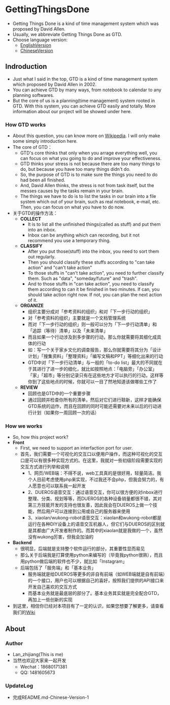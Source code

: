 # GettingThingsDone
- Getting Things Done is a kind of time management system which was proposed by David Allen.
- Usually, we abbreviate Getting Things Done as GTD.
- Choose language version: 
  - [EnglishVersion](./README_en.md)
  - [ChineseVersion](./README.md)

## Indroduction
- Just what I said in the top, GTD is a kind of time management system which proposed by David Allen in 2002.
- You can achieve GTD by many ways, from notebook to calendar to any planning softwares.
- But the core of us is a planning(time management) system rooted in GTD. With this system, you can achieve GTD easily and totally. More information about our project will be showed under here.

### How GTD works
- About this question, you can know more on [Wikipedia](https://en.wikipedia.org/wiki/Getting_Things_Done). I will only make some simply introduction here.
- The core of GTD：
  - GTD's core thinks that only when you arrage everything well, you can focus on what you going to do and improve your effectiveness.
  - GTD thinks your stress is not because there are too many things to do, but because you have too many things didn't do.
  - So, the purpose of GTD is to make sure the things you need to do had been all finished.
  - And, David Allen thinks, the stress is not from task itself, but the messes causes by the tasks remain in your brain.
  - The things we have to do is to list the tasks in our brain into a file system which out of your brain, such as real notebook, e-mail, etc. Then, you can focus on what you have to do now. 
- 关于GTD的操作方法：
  - **COLLECT**
    - It is to list all the unfinished things(called as stuff) and put them into an inbox.
    - Inbox can be anything which can recording, but it not recommend you use a temporary thing.
  - **CLASSIFY**
    - After you put those(stuff) into the inbox, you need to sort them out regularly.
    - Then you should classify these stuffs according to "can take action" and "can't take action"
    - To those stuffs in "can't take action", you need to further classify them. Such as "data", "someday/future" and "trash".
    - And to those stuffs in "can take action", you need to classify them according to can it be finished in two minutes. If can, you should take action right now. If not, you can plan the next action of it.
  - **ORGANIZE**
    - 组织主要分成对「参考资料的组织」和对「下一步行动的组织」
    - 对「参考资料的组织」主要就是一个文档管理系统
    - 而对「下一步行动的组织」则一般可以分为「下一步行动清单」和「追踪（等待）清单」以及「未来清单」
    - 而且如果一个行动涉及到多步骤的行动，那么你就需要将其细化成具体的行动
    - 如：写一个关于家乡文化的调查报告，那么你就需要将其分为「设计计划」「搜集资料」「整理资料」「编写文稿和PPT」等细化出来的行动
    - GTD中对「下一步行动清单」与一般的「to-do list」最大的不同就在于其进行了进一步的细化，就比如按照地点：「电脑旁」「办公室」「家」「超市」等分别记录只有在这些地方才可以执行的行动，这样等你到了这些地点的时候，你就可以一目了然地知道该做哪些工作了
  - **REVIEW**
    - 回顾也是GTD中的一个重要步骤
    - 通过回顾并检查你所有的清单，然后对它们进行鞥新，这样才能确保GTD系统的运作，而且在回顾的同时可能还需要对未来以后的行动进行计划（如果你一周回顾一次的话）
### How we works
- So, how this project work?
- **Front**
  - First, we need to support an interfaction port for user. 
  - 首先，我们需要一个可视化的交互口以便用户操作，而这种可视化的交互口是可以有很多种实现方式的。在这里，我就对一些初级阶段需要实现的交互方式进行列举和说明
    - 1、网页/WEB端：不得不说，web工具真的是很好用，轻量简洁。我个人目前考虑使用php来实现，不过我还不会php，但我会努力的，有人愿意也可以联系我一起开发
    - 2、DUEROS语音交互：通过语音交互，你可以很方便的对inbox进行整理、分类、规划等等，而DUEROS的各种设备销量都很不错，其对第三方技能开发的支持也很友善，因此我会在DUEROS上做一个技能，然后用户可以连接到公用或自己的服务器来使用
    - 3、xiaolan/wukong-robot语音交互：xiaolan和wukong-robot都是运行在各种DIY设备上的语音交互机器人，但它们与DUEROS的区别就是其都由广大开发者制作的。而其中的xiaolan就是我做的一个，虽然没有wukong厉害，但我会加油的
- **Backend**
  - 很明显，后端就是支持整个软件运行的部分，其重要性显而易见
  - 那么关于后端我是打算使用python来编写的（毕竟我python很熟），而且用python做后端的软件也不少，就比如「Instagram」
  - 后端包括了「服务端」和「基本业务」
    - 服务端就是给DUEROS等更多的非自有前端（如WEB端就是自有前端）的一个接口，用户也可以根据自己的喜好，按照我们提供的API接口来开发自己喜欢的交互方式
    - 而基本业务就是最底层的部分了。基本业务其实就是完全配合GTD，再加上一些创新的实现
- 到这里，相信你已经对本项目有了一定的认识，如果您想要了解更多，请查看我们的[Wiki](https://github.com/xiaoland/GettingThingsDone/wiki)

## About

### Author
- Lan_zhijiang(This is me)
- 当然也欢迎大家来一起开发
  - Wechat：18680171381
  - QQ: 1481605673

### UpdateLog
- 完成README.md-Chinese-Version-1
